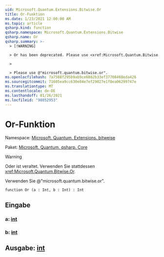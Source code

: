 ```yaml
---
uid: Microsoft.Quantum.Extensions.Bitwise.Or
title: Or-Funktion
ms.date: 1/23/2021 12:00:00 AM
ms.topic: article
qsharp.kind: function
qsharp.namespace: Microsoft.Quantum.Extensions.Bitwise
qsharp.name: Or
qsharp.summary: >-
  > [!WARNING]

  > Or has been deprecated. Please use <xref:Microsoft.Quantum.Bitwise.Or> instead.

  >

  > Please use @"microsoft.quantum.bitwise.or".
ms.openlocfilehash: 7a7588f295b9ab9ce6882b33ef37708468eda426
ms.sourcegitcommit: 71605ea9cc630e84e7ef29027e1f0ea06299747e
ms.translationtype: MT
ms.contentlocale: de-DE
ms.lasthandoff: 01/26/2021
ms.locfileid: "98852953"
---
```

# <a name="or-function"></a>Or-Funktion

Namespace: [Microsoft. Quantum. Extensions. bitweise](xref:Microsoft.Quantum.Extensions.Bitwise)

Paket: [Microsoft. Quantum. qsharp. Core](https://nuget.org/packages/Microsoft.Quantum.QSharp.Core)


> [!WARNING]
> Oder ist veraltet. Verwenden Sie stattdessen <xref:Microsoft.Quantum.Bitwise.Or>.
>
> Verwenden Sie @"microsoft.quantum.bitwise.or".



```qsharp
function Or (a : Int, b : Int) : Int
```


## <a name="input"></a>Eingabe

### <a name="a--int"></a>a: [int](xref:microsoft.quantum.lang-ref.int)




### <a name="b--int"></a>b: [int](xref:microsoft.quantum.lang-ref.int)





## <a name="output--int"></a>Ausgabe: [int](xref:microsoft.quantum.lang-ref.int)

